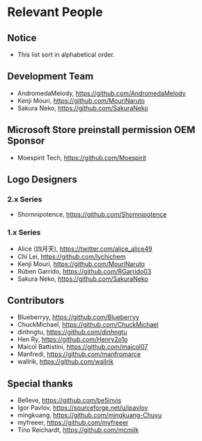 ﻿# Relevant People 

## Notice

- This list sort in alphabetical order.

## Development Team

- AndromedaMelody, https://github.com/AndromedaMelody
- Kenji Mouri, https://github.com/MouriNaruto
- Sakura Neko, https://github.com/SakuraNeko

## Microsoft Store preinstall permission OEM Sponsor

- Moespirit Tech, https://github.com/Moespirit

## Logo Designers

### 2.x Series

- Shomnipotence, https://github.com/Shomnipotence

### 1.x Series

- Alice (四月天), https://twitter.com/alice_alice49
- Chi Lei, https://github.com/lychichem
- Kenji Mouri, https://github.com/MouriNaruto
- Rúben Garrido, https://github.com/RGarrido03
- Sakura Neko, https://github.com/SakuraNeko

## Contributors

- Blueberryy, https://github.com/Blueberryy
- ChuckMichael, https://github.com/ChuckMichael
- dinhngtu, https://github.com/dinhngtu
- Hen Ry, https://github.com/Henry2o1o
- Maicol Battistini, https://github.com/maicol07
- Manfredi, https://github.com/manfromarce
- wallrik, https://github.com/wallrik

## Special thanks

- Belleve, https://github.com/be5invis
- Igor Pavlov, https://sourceforge.net/u/ipavlov
- mingkuang, https://github.com/mingkuang-Chuyu
- myfreeer, https://github.com/myfreeer
- Tino Reichardt, https://github.com/mcmilk
